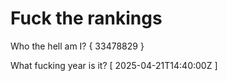 # Fuck the rankings

Who the hell am I?
{ 33478829 }

What fucking year is it?
[ 2025-04-21T14:40:00Z ]
